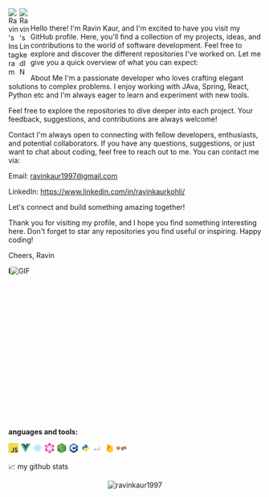 <a href="https://www.instagram.com/ravinkaur97/">
  <img align="left" alt="Ravin's Instagram" width="22px" src="https://raw.githubusercontent.com/hussainweb/hussainweb/main/icons/instagram.png" />
</a>
<a href="https://www.linkedin.com/in/ravinkaurkohli/">
  <img align="left" alt="Ravin's LinkedIN" width="22px" src="https://raw.githubusercontent.com/peterthehan/peterthehan/master/assets/linkedin.svg" />
</a>

<br />

Hello there! I'm Ravin Kaur, and I'm excited to have you visit my GitHub profile. Here, you'll find a collection of my projects, ideas, and contributions to the world of software development. Feel free to explore and discover the different repositories I've worked on. Let me give you a quick overview of what you can expect:

About Me
I'm a passionate developer who loves crafting elegant solutions to complex problems. I enjoy working with JAva, Spring, React, Python etc and I'm always eager to learn and experiment with new tools.

<!-- + , Projects
Throughout my GitHub journey, I've worked on various projects that span different domains and technologies. Here are some highlights:

[Project 1]: [Provide a brief description of the project, its purpose, and any notable features or achievements]
[Project 2]: [Briefly describe the second project, highlighting its uniqueness or impact]
[Project 3]: [Describe another interesting project, mentioning its key functionalities or technologies used]
... 

+ -->
Feel free to explore the repositories to dive deeper into each project. Your feedback, suggestions, and contributions are always welcome!

Contact
I'm always open to connecting with fellow developers, enthusiasts, and potential collaborators. If you have any questions, suggestions, or just want to chat about coding, feel free to reach out to me. You can contact me via:

Email: ravinkaur1997@gmail.com

LinkedIn: https://www.linkedin.com/in/ravinkaurkohli/

Let's connect and build something amazing together!

Thank you for visiting my profile, and I hope you find something interesting here. Don't forget to star any repositories you find useful or inspiring. Happy coding!

Cheers,
Ravin

  <img align="right" alt="GIF" src="https://github.com/abhisheknaiidu/abhisheknaiidu/blob/master/code.gif?raw=true" width="500" height="320" />

**languages and tools:**  

<code><img height="20" src="https://raw.githubusercontent.com/github/explore/80688e429a7d4ef2fca1e82350fe8e3517d3494d/topics/javascript/javascript.png"></code>
<code><img height="20" src="https://raw.githubusercontent.com/github/explore/80688e429a7d4ef2fca1e82350fe8e3517d3494d/topics/vue/vue.png"></code>
<code><img height="20" src="https://raw.githubusercontent.com/github/explore/80688e429a7d4ef2fca1e82350fe8e3517d3494d/topics/react/react.png"></code>
<code><img height="20" src="https://raw.githubusercontent.com/github/explore/5c058a388828bb5fde0bcafd4bc867b5bb3f26f3/topics/graphql/graphql.png"></code>
<code><img height="20" src="https://raw.githubusercontent.com/github/explore/80688e429a7d4ef2fca1e82350fe8e3517d3494d/topics/nodejs/nodejs.png"></code>
<code><img height="20" src="https://raw.githubusercontent.com/github/explore/80688e429a7d4ef2fca1e82350fe8e3517d3494d/topics/cpp/cpp.png"></code>
<code><img height="20" src="https://raw.githubusercontent.com/github/explore/80688e429a7d4ef2fca1e82350fe8e3517d3494d/topics/python/python.png"></code>
<code><img height="20" src="https://raw.githubusercontent.com/github/explore/80688e429a7d4ef2fca1e82350fe8e3517d3494d/topics/mysql/mysql.png"></code>
<code><img height="20" src="https://raw.githubusercontent.com/github/explore/80688e429a7d4ef2fca1e82350fe8e3517d3494d/topics/firebase/firebase.png"></code>
<code><img height="20" src="https://raw.githubusercontent.com/github/explore/80688e429a7d4ef2fca1e82350fe8e3517d3494d/topics/git/git.png"></code>

📈 my github stats

<p align="center"> <img src="https://github-readme-stats.vercel.app/api?username=ravinkaur1997&show_icons=true&theme=gotham" alt="ravinkaur1997" />



